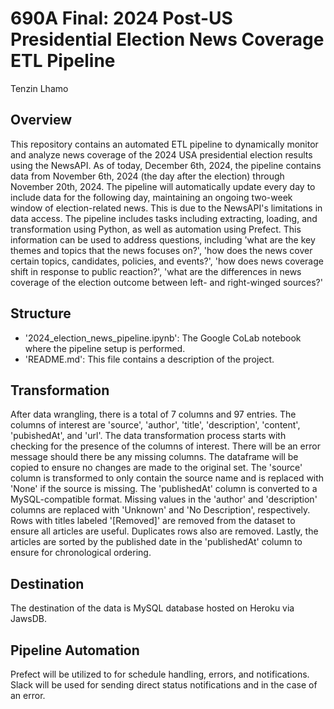 # 690A Final: 2024 Post-US Presidential Election News Coverage ETL Pipeline
Tenzin Lhamo

## Overview
This repository contains an automated ETL pipeline to dynamically monitor and analyze news coverage of the 2024 USA presidential election results using the NewsAPI. As of today, December 6th, 2024, the pipeline contains data from November 6th, 2024 (the day after the election) through November 20th, 2024. The pipeline will automatically update every day to include data for the following day, maintaining an ongoing two-week window of election-related news. This is due to the NewsAPI's limitations in data access. The pipeline includes tasks including extracting, loading, and transformation using Python, as well as automation using Prefect. This information can be used to address questions, including 'what are the key themes and topics that the news focuses on?', 'how does the news cover certain topics, candidates, policies, and events?', 'how does news coverage shift in response to public reaction?', 'what are the differences in news coverage of the election outcome between left- and right-winged sources?'  

## Structure
- '2024_election_news_pipeline.ipynb': The Google CoLab notebook where the pipeline setup is performed.
- 'README.md': This file contains a description of the project.
  
## Transformation
After data wrangling, there is a total of 7 columns and 97 entries. The columns of interest are 'source', 'author', 'title', 'description', 'content', 'pubishedAt', and 'url'. The data transformation process starts with checking for the presence of the columns of interest. There will be an error message should there be any missing columns. The dataframe will be copied to ensure no changes are made to the original set. The 'source' column is transformed to only contain the source name and is replaced with 'None' if the source is missing. The 'publishedAt' column is converted to a MySQL-compatible format. Missing values in the 'author' and 'description' columns are replaced with 'Unknown' and 'No Description', respectively. Rows with titles labeled '[Removed]' are removed from the dataset to ensure all articles are useful. Duplicates rows also are removed. Lastly, the articles are sorted by the published date in the 'publishedAt' column to ensure for chronological ordering. 

## Destination
The destination of the data is MySQL database hosted on Heroku via JawsDB.

## Pipeline Automation
Prefect will be utilized to for schedule handling, errors, and notifications. Slack will be used for sending direct status notifications and in the case of an error. 
